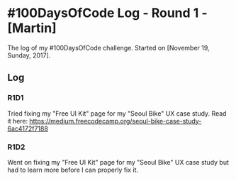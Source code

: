 # #100DaysOfCode Log - Round 1 - [Martin]

The log of my #100DaysOfCode challenge. Started on [November 19, Sunday, 2017].

## Log

### R1D1
Tried fixing my "Free UI Kit" page for my "Seoul Bike" UX case study. Read it here: https://medium.freecodecamp.org/seoul-bike-case-study-6ac4172f7188

### R1D2
Went on fixing my "Free UI Kit" page for my "Seoul Bike" UX case study but had to learn more before I can properly fix it.
